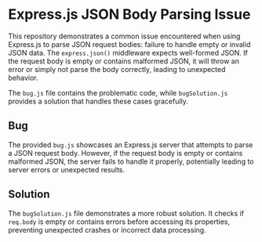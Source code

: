 # Express.js JSON Body Parsing Issue

This repository demonstrates a common issue encountered when using Express.js to parse JSON request bodies: failure to handle empty or invalid JSON data.  The `express.json()` middleware expects well-formed JSON.  If the request body is empty or contains malformed JSON, it will throw an error or simply not parse the body correctly, leading to unexpected behavior.

The `bug.js` file contains the problematic code, while `bugSolution.js` provides a solution that handles these cases gracefully.

## Bug

The provided `bug.js` showcases an Express.js server that attempts to parse a JSON request body. However, if the request body is empty or contains malformed JSON, the server fails to handle it properly, potentially leading to server errors or unexpected results.

## Solution

The `bugSolution.js` file demonstrates a more robust solution. It checks if `req.body` is empty or contains errors before accessing its properties, preventing unexpected crashes or incorrect data processing.